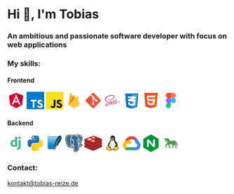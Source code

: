 <h1 align="left">Hi 👋, I'm Tobias</h1>
<h3 align="left">An ambitious and passionate software developer with focus on web applications</h3>

<h3 align="left">My skills:</h3>
<h4 align="left">Frontend</h4>
<p align="left"> 
  <a href="https://angular.io" target="_blank" rel="noreferrer"><img src="img/angular.svg" alt="angular" width="40" height="40"/></a>
  <a href="https://www.typescriptlang.org/" target="_blank" rel="noreferrer"><img src="img/typescript.svg" alt="typescript" width="40" height="40"/></a> 
  <a href="https://developer.mozilla.org/en-US/docs/Web/JavaScript" target="_blank" rel="noreferrer"><img src="img/javascript.svg" alt="javascript" width="40" height="40"/></a>
  <a href="https://firebase.google.com/" target="_blank" rel="noreferrer"><img src="img/firebase.svg" alt="firebase" width="40" height="40"/></a> 
  <a href="https://git-scm.com/" target="_blank" rel="noreferrer"><img src="img/git.svg" alt="git" width="40" height="40"/></a> 
  <a href="https://sass-lang.com" target="_blank" rel="noreferrer"><img src="img/sass.svg" alt="sass" width="40" height="40"/></a> 
  <a href="https://www.w3schools.com/css/" target="_blank" rel="noreferrer"><img src="img/css.svg" alt="css3" width="40" height="40"/></a> 
  <a href="https://www.w3.org/html/" target="_blank" rel="noreferrer"><img src="img/html.svg" alt="html5" width="40" height="40"/></a> 
  <a href="https://www.figma.com/" target="_blank" rel="noreferrer"><img src="img/figma.svg" alt="figma" width="40" height="40"/></a> 
</p>

<h4 align="left">Backend</h4>
<p align="left">
  <a href="https://www.djangoproject.com/" target="_blank" rel="noreferrer"><img src="img/django.svg" alt="django" width="40" height="40"/></a>
  <a href="https://www.python.org" target="_blank" rel="noreferrer"><img src="img/python.svg" alt="python" width="40" height="40"/></a>
  <a href="https://www.sqlite.org/" target="_blank" rel="noreferrer"><img src="img/sqlite.svg" alt="sqlite" width="40" height="40"/></a>
  <a href="https://www.postgresql.org" target="_blank" rel="noreferrer"><img src="img/postgresql.svg" alt="postgresql" width="40" height="40"/></a>
  <a href="https://redis.io" target="_blank" rel="noreferrer"><img src="img/redis.svg" alt="redis" width="40" height="40"/></a>
  <a href="https://www.linux.org/" target="_blank" rel="noreferrer"><img src="img/linux.svg" alt="linux" width="40" height="40"/></a>
  <a href="https://cloud.google.com" target="_blank" rel="noreferrer"><img src="img/google-cloud.svg" alt="gcp" width="40" height="40"/></a>
  <a href="https://nginx.org/" target="_blank" rel="noreferrer"><img src="img/nginx.svg" alt="nginx" width="40" height="40"/></a>
  <a href="https://gunicorn.org/" target="_blank" rel="noreferrer"><img src="img/gunicorn.svg" alt="gunicorn" width="40" height="40"/></a>
</p>

<h3 align="left">Contact:</h3>
<p align="left">
  <a href="mailto:kontakt@tobias-reize.de">kontakt@tobias-reize.de</a>
</p>
